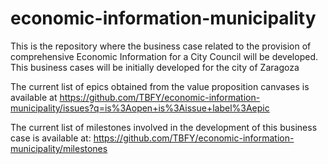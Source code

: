 # economic-information-municipality
This is the repository where the business case related to the provision of comprehensive Economic Information for a City Council will be developed. This business cases will be initially developed for the city of Zaragoza

The current list of epics obtained from the value proposition canvases is available at https://github.com/TBFY/economic-information-municipality/issues?q=is%3Aopen+is%3Aissue+label%3Aepic

The current list of milestones involved in the development of this business case is available at: https://github.com/TBFY/economic-information-municipality/milestones

